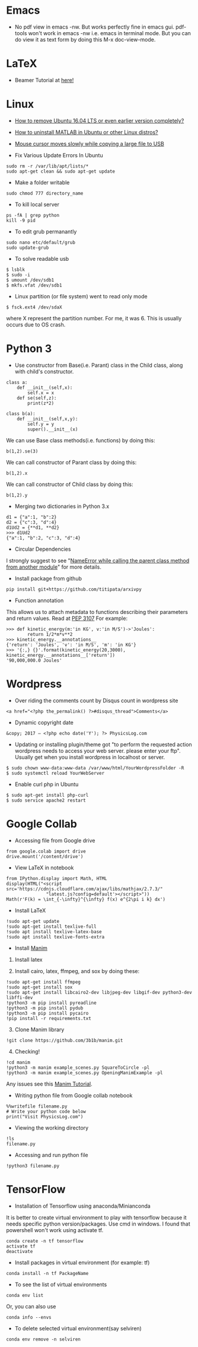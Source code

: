 # Emacs

- No pdf view in emacs -nw. But works perfectly fine in emacs gui. pdf-tools won't work in emacs -nw i.e. emacs in terminal mode. But you can do view it as text form by doing this M-x doc-view-mode. 

# LaTeX

- Beamer Tutorial at [here!](https://commands.physicslog.com/latex/beamertutorialkwuensch.pdf)

# Linux

- [How to remove Ubuntu 16.04 LTS or even earlier version completely?](https://www.physicslog.com/archive-post#remove_ubuntu)

- [How to uninstall MATLAB in Ubuntu or other Linux distros?](https://www.physicslog.com/archive-post#uninstall_matlab)

- [Mouse cursor moves slowly while copying a large file to USB](https://www.physicslog.com/archive-post/#mouse_cursor)

- Fix Various Update Errors In Ubuntu 
```
sudo rm -r /var/lib/apt/lists/*
sudo apt-get clean && sudo apt-get update
```

- Make a folder writable
```
sudo chmod 777 directory_name
```

- To kill local server
```
ps -fA | grep python
kill -9 pid
```

- To edit grub permanantly 
```
sudo nano etc/default/grub
sudo update-grub
```

- To solve readable usb
```
$ lsblk
$ sudo -i
$ umount /dev/sdb1
$ mkfs.vfat /dev/sdb1
```

- Linux partition (or file system) went to read only mode
```
$ fsck.ext4 /dev/sdaX
```
where X represent the partition number. For me, it was 6. This is usually occurs due to OS crash.

# Python 3

- Use constructor from Base(i.e. Parant) class in the Child class, along with child's constructor.
```
class a:
    def __init__(self,x):
        self.x = x    
    def se(self,z):
        print(z*2)
```
```
class b(a):
    def __init__(self,x,y):
        self.y = y
        super().__init__(x)
```

We can use Base class methods(i.e. functions) by doing this:   

```
b(1,2).se(3)
```

We can call constructor of Parant class by doing this:

```
b(1,2).x
```

We can call constructor of Child class by doing this:

```
b(1,2).y
```

- Merging two dictionaries in Python 3.x

```
d1 = {"a":1, "b":2}
d2 = {"c":3, "d":4}
d1Ud2 = {**d1, **d2}
>>> d1Ud2
{"a":1, "b":2, "c":3, "d":4}
```

- Circular Dependencies

I strongly suggest to see "<a href="https://stackoverflow.com/questions/48093653/nameerror-while-calling-the-parent-class-method-from-another-module">NameError while calling the parent class method from another module</a>" for more details.

- Install package from github
```
pip install git+https://github.com/titipata/arxivpy
```

- Function annotation 

This allows us to attach metadata to functions describing their parameters and return values. Read at [PEP 3107](https://www.python.org/dev/peps/pep-3107/)
For example:
```
>>> def kinetic_energy(m:'in KG', v:'in M/S')->'Joules': 
        return 1/2*m*v**2
>>> kinetic_energy.__annotations__
{'return': 'Joules', 'v': 'in M/S', 'm': 'in KG'}
>>> '{:,} {}'.format(kinetic_energy(20,3000), kinetic_energy.__annotations__['return'])
'90,000,000.0 Joules'
```

# Wordpress

- Over riding the comments count by Disqus count in wordpress site
```
<a href="<?php the_permalink() ?>#disqus_thread">Comments</a>
```

- Dynamic copyright date
```
&copy; 2017 – <?php echo date('Y'); ?> PhysicsLog.com
```

- Updating or installing plugin/theme got "to perform the requested action wordpress needs to access your web server. please enter your ftp". Usually get when you install wordpress in localhost or server.
```
$ sudo chown www-data:www-data /var/www/html/YourWordpressFolder -R
$ sudo systemctl reload YourWebServer
```

- Enable curl php in Ubuntu
```
$ sudo apt-get install php-curl
$ sudo service apache2 restart
```

# Google Collab

- Accessing file from Google drive
```
from google.colab import drive
drive.mount('/content/drive')
```

- View LaTeX in notebook
```
from IPython.display import Math, HTML
display(HTML("<script src='https://cdnjs.cloudflare.com/ajax/libs/mathjax/2.7.3/"
               "latest.js?config=default'></script>"))
Math(r'F(k) = \int_{-\infty}^{\infty} f(x) e^{2\pi i k} dx')
```

- Install LaTeX
```
!sudo apt-get update
!sudo apt-get install texlive-full
!sudo apt install texlive-latex-base 
!sudo apt install texlive-fonts-extra
```


- Install [Manim](http://github.com/3b1b/manim/)

1. Install latex

2. Install cairo, latex, ffmpeg, and sox by doing these:
```
!sudo apt-get install ffmpeg
!sudo apt-get install sox
!sudo apt-get install libcairo2-dev libjpeg-dev libgif-dev python3-dev libffi-dev
!python3 -m pip install pyreadline
!python3 -m pip install pydub
!python3 -m pip install pycairo
!pip install -r requirements.txt
```

3. Clone Manim library
```
!git clone https://github.com/3b1b/manim.git
```

4. Checking!
```
!cd manim
!python3 -m manim example_scenes.py SquareToCircle -pl
!python3 -m manim example_scenes.py OpeningManimExample -pl
```
Any issues see this [Manim Tutorial](https://talkingphysics.wordpress.com).

- Writing python file from Google collab notebook
```
%%writefile filename.py
# Write your python code below
print("Visit PhysicsLog.com")
```

- Viewing the working directory
```
!ls
filename.py
```

- Accessing and run python file
```
!python3 filename.py
```

# TensorFlow

- Installation of Tensorflow using anaconda/Minianconda

It is better to create virtual environment to play with tensorflow because it needs specific python version/packages. Use cmd in windows. I found that powershell won't work using activate tf.
```
conda create -n tf tensorflow
activate tf
deactivate
```

- Install packages in virtual environment (for example: tf)
```
conda install -n tf PackageName
```

- To see the list of virtual environments
```
conda env list
```

Or, you can also use
```
conda info --envs
```

- To delete selected virtual environment(say selviren)
```
conda env remove -n selviren
```
